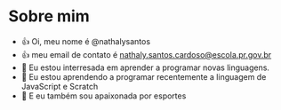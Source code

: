 # Sobre mim

- 👍 Oi, meu nome é @nathalysantos
- 👍 meu email de contato é nathaly.santos.cardoso@escola.pr.gov.br
- 👀 Eu estou interresada em aprender a programar novas linguagens. 
- 🌱 Eu estou aprendendo a programar recentemente a linguagem de JavaScript e Scratch
- 💞️ E eu também sou apaixonada por esportes


